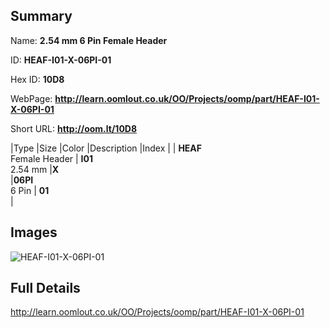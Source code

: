

## Summary
 
Name: __2.54 mm 6 Pin Female Header__

ID: __HEAF-I01-X-06PI-01__

Hex ID: __10D8__

WebPage: __http://learn.oomlout.co.uk/OO/Projects/oomp/part/HEAF-I01-X-06PI-01__

Short URL: __http://oom.lt/10D8__


|Type   |Size   |Color   |Description   |Index   |
| __HEAF__ <br>Female Header  | __I01__<br>2.54 mm   |__X__<br>    |__06PI__<br>6 Pin    | __01__<br>  |


## Images
![HEAF-I01-X-06PI-01](http://oomlout.com/oomp-gen/parts/HEAF-I01-X-06PI-01/HEAF-I01-X-06PI-01_420.jpg)

## Full Details

 http://learn.oomlout.co.uk/OO/Projects/oomp/part/HEAF-I01-X-06PI-01

